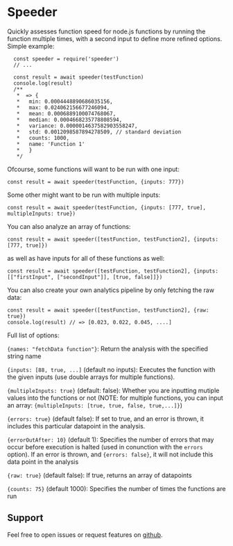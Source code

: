 # Speeder

Quickly assesses function speed for node.js functions by running the function multiple times, with a second input to define more refined options. Simple example:

```
  const speeder = require('speeder')
  // ...

  const result = await speeder(testFunction)
  console.log(result)
  /**
   *  => {
   *   min: 0.0004448890686035156,
   *   max: 0.024062156677246094,
   *   mean: 0.0006889100074768067,
   *   median: 0.0004668235778808594,
   *   variance: 0.0000014637582903558247,
   *   std: 0.0012098587894278509, // standard deviation
   *   counts: 1000,
   *   name: 'Function 1'
   *   }
   */
```

Ofcourse, some functions will want to be run with one input:

```
const result = await speeder(testFunction, {inputs: 777})
```

Some other might want to be run with multiple inputs:

```
const result = await speeder(testFunction, {inputs: [777, true], multipleInputs: true})
```

You can also analyze an array of functions:

```
const result = await speeder([testFunction, testFunction2], {inputs: [777, true]})
```

as well as have inputs for all of these functions as well:

```
const result = await speeder([testFunction, testFunction2], {inputs: [["firstInput", ["secondInput"]], [true, false]]})
```

You can also create your own analytics pipeline by only fetching the raw data:

```
const result = await speeder([testFunction, testFunction2], {raw: true})
console.log(result) // => [0.023, 0.022, 0.045, ....]
```

Full list of options:

`{names: "fetchData function"}`: Return the analysis with the specified string name

`{inputs: [88, true, ...]` (default no inputs): Executes the function with the given inputs (use double arrays for multiple functions).

`{multipleInputs: true}` (default: false): Whether you are inputting mutiple values into the functions or not (NOTE: for multiple functions, you can input an array: `{multipleInputs: [true, true, false, true,...]}`)

`{errors: true}` (default false): If set to true, and an error is thrown, it includes this particular datapoint in the analysis.

`{errorOutAfter: 10}` (default 1): Specifies the number of errors that may occur before execution is halted (used in conunction with the `errors` option). If an error is thrown, and `{errors: false}`, it will not include this data point in the analysis

`{raw: true}` (default false): If true, returns an array of datapoints

`{counts: 75}` (default 1000): Specifies the number of times the functions are run

## Support

Feel free to open issues or request features on [github](https://github.com/MichalBurgunder/speeder).
